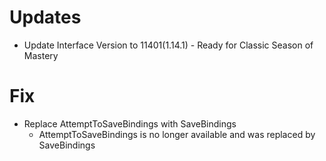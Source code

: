 # Updates

* Update Interface Version to 11401(1.14.1) - Ready for Classic Season of Mastery

# Fix

* Replace AttemptToSaveBindings with SaveBindings
  * AttemptToSaveBindings is no longer available and was replaced by SaveBindings

